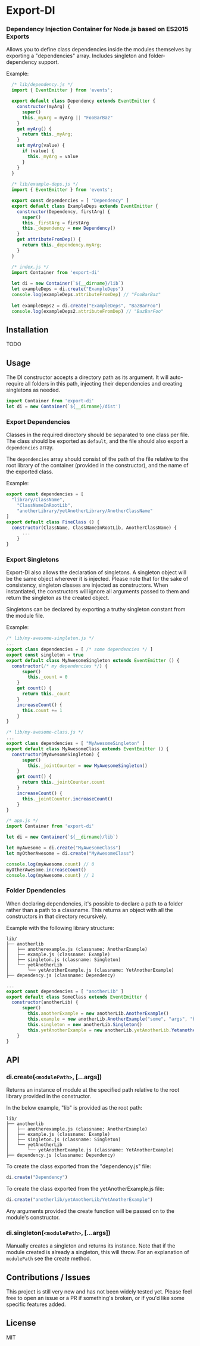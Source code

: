 # Export-DI

### Dependency Injection Container for Node.js based on ES2015 Exports

Allows you to define class dependencies inside the modules themselves by exporting a "dependencies" array.
Includes singleton and folder-dependency support.

Example:
```javascript
  /* lib/dependency.js */
  import { EventEmitter } from 'events';

  export default class Dependency extends EventEmitter {
    constructor(myArg) {
      super()
      this._myArg = myArg || "FooBarBaz"
    }
    get myArg() {
      return this._myArg;
    }
    set myArg(value) {
      if (value) {
        this._myArg = value
      }   
    }
  }
  
  /* lib/example-deps.js */
  import { EventEmitter } from 'events';

  export const dependencies = [ "Dependency" ]
  export default class ExampleDeps extends EventEmitter {
    constructor(Dependency, firstArg) {
      super()
      this._firstArg = firstArg
      this._dependency = new Dependency()
    }
    get attributeFromDep() {
      return this._dependency.myArg;
    }
  }

  /* index.js */
  import Container from 'export-di'
  
  let di = new Container(`${__dirname}/lib`)
  let exampleDeps = di.create("ExampleDeps")
  console.log(exampleDeps.attributeFromDep) // "FooBarBaz"
  
  let exampleDeps2 = di.create("ExampleDeps", "BazBarFoo")
  console.log(exampleDeps2.attributeFromDep) // "BazBarFoo"
```


## Installation
TODO

## Usage

The DI constructor accepts a directory path as its argument. It will auto-require all folders in this path, injecting their dependencies and creating singletons as needed.

```javascript
import Container from 'export-di'
let di = new Container(`${__dirname}/dist')
```
### Export Dependencies

Classes in the required directory should be separated to one class per file. The class should be exported as `default`, and the file should also export a `dependencies` array.

The `dependencies` array should consist of the path of the file relative to the root library of the container (provided in the constructor), and the name of the exported class.

Example:
```javascript
export const dependencies = [ 
  "library/ClassName", 
    "ClassNameInRootLib", 
    "anotherLibrary/yetAnotherLibrary/AnotherClassName" 
]
export default class FineClass () {
  constructor(ClassName, ClassNameInRootLib, AnotherClassName) {
      ...
    }
}
```

### Export Singletons

Export-DI also allows the declaration of singletons. A singleton object will be the same object wherever it is injected. Please note that for the sake of consistency, singleton classes are injected as constructors. When instantiated, the constructors will ignore all arguments passed to them and return the singleton as the created object.

Singletons can be declared by exporting a truthy singleton constant from the module file.

Example:
```javascript
/* lib/my-awesome-singleton.js */
...
export class dependencies = [ /* some dependencies */ ]
export const singleton = true
export default class MyAwesomeSingleton extends EventEmitter () {
  constructor(/* my dependencies */) {
      super()
        this._count = 0
    }
    get count() {
      return this._count
    }
    increaseCount() {
      this.count += 1
    }
}

/* lib/my-awesome-class.js */
...
export class dependencies = [ "MyAwesomeSingleton" ]
export default class MyAwesomeClass extends EventEmitter () {
  constructor(MyAwesomeSingleton) {
      super()
        this._jointCounter = new MyAwesomeSingleton()
    }
    get count() {
      return this._jointCounter.count
    }
    increaseCount() {
      this._jointCounter.increaseCount()
    }
}

/* app.js */
import Container from 'export-di'

let di = new Container(`${__dirname}/lib`)

let myAwesome = di.create("MyAwesomeClass")
let myOtherAwesome = di.create("MyAwesomeClass")

console.log(myAwesome.count) // 0
myOtherAwesome.increaseCount()
console.log(myAwesome.count) // 1
```

### Folder Dpendencies

When declaring dependencies, it's possible to declare a path to a folder rather than a path to a classname. This returns an object with all the constructors in that directory recursively.

Example with the following library structure:
```
lib/
├── anotherlib
│   ├── anotherexample.js (classname: AnotherExample)
│   ├── example.js (classname: Example)
│   ├── singleton.js (classname: Singleton)
│   └── yetAnotherLib
│       └── yetAnotherExample.js (classname: YetAnotherExample)
├── dependency.js (classname: Dependency)
```
```javascript
...
export const dependencies = [ "anotherLib" ]
export default class SomeClass extends EventEmitter {
  constructor(anotherLib) {
      super()
        this.anotherExample = new anotherLib.AnotherExample()
        this.example = new anotherLib.AnotherExample("some", "args", "because", "why", "not?")
        this.singleton = new anotherLib.Singleton()
        this.yetAnotherExample = new anotherLib.yetAnotherLib.YetanotherExample()
    }
}
```

## API
### di.create(`<modulePath>`, [...args])
Returns an instance of module at the specified path relative to the root library provided in the constructor.

In the below example, "lib" is provided as the root path:
```
lib/
├── anotherlib
│   ├── anotherexample.js (classname: AnotherExample)
│   ├── example.js (classname: Example)
│   ├── singleton.js (classname: Singleton)
│   └── yetAnotherLib
│       └── yetAnotherExample.js (classname: YetAnotherExample)
├── dependency.js (classname: Dependency)
```
To create the class exported from the "dependency.js" file:
```javascript
di.create("Dependency")
```
To create the class exported from the yetAnotherExample.js file:
```javascript
di.create("anotherlib/yetAnotherLib/YetAnotherExample")
```
Any arguments provided the create function will be passed on to the module's constructor.

### di.singleton(`<modulePath>`, [...args])
Manually creates a singleton and returns its instance. Note that if the module created is already a singleton, this will throw.
For an explanation of `modulePath` see the create method.


## Contributions / Issues
This project is still very new and has not been widely tested yet. Please feel free to open an issue or a PR if something's broken, or if you'd like some specific features added.

## License
MIT

